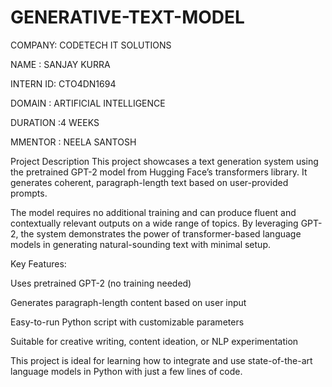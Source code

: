 # GENERATIVE-TEXT-MODEL
COMPANY: CODETECH IT SOLUTIONS

NAME : SANJAY KURRA

INTERN ID: CTO4DN1694

DOMAIN : ARTIFICIAL INTELLIGENCE

DURATION :4 WEEKS

MMENTOR : NEELA SANTOSH

Project Description
This project showcases a text generation system using the pretrained GPT-2 model from Hugging Face’s transformers library. It generates coherent, paragraph-length text based on user-provided prompts.

The model requires no additional training and can produce fluent and contextually relevant outputs on a wide range of topics. By leveraging GPT-2, the system demonstrates the power of transformer-based language models in generating natural-sounding text with minimal setup.

Key Features:

Uses pretrained GPT-2 (no training needed)

Generates paragraph-length content based on user input

Easy-to-run Python script with customizable parameters

Suitable for creative writing, content ideation, or NLP experimentation

This project is ideal for learning how to integrate and use state-of-the-art language models in Python with just a few lines of code.
